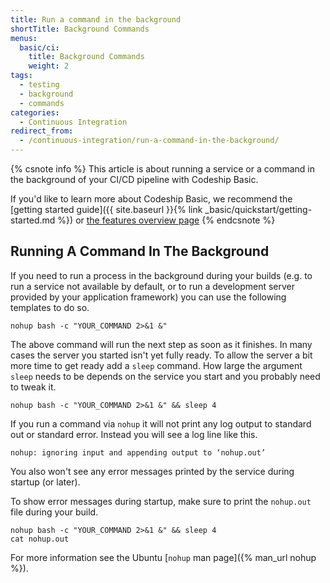 ```yaml
---
title: Run a command in the background
shortTitle: Background Commands
menus:
  basic/ci:
    title: Background Commands
    weight: 2
tags:
  - testing
  - background
  - commands
categories:
  - Continuous Integration
redirect_from:
  - /continuous-integration/run-a-command-in-the-background/
---
```


{% csnote info %}
This article is about running a service or a command in the background of your CI/CD pipeline with Codeship Basic.

If you'd like to learn more about Codeship Basic, we recommend the [getting started guide]({{ site.baseurl }}{% link _basic/quickstart/getting-started.md %}) or [the features overview page](http://codeship.com/features/basic)
{% endcsnote %}

## Running A Command In The Background

If you need to run a process in the background during your builds (e.g. to run a service not available by default, or to run a development server provided by your application framework) you can use the following templates to do so.

```shell
nohup bash -c "YOUR_COMMAND 2>&1 &"
```

The above command will run the next step as soon as it finishes. In many cases the server you started isn't yet fully ready. To allow the server a bit more time to get ready add a `sleep` command. How large the argument `sleep` needs to be depends on the service you start and you probably need to tweak it.

```shell
nohup bash -c "YOUR_COMMAND 2>&1 &" && sleep 4
```

If you run a command via `nohup` it will not print any log output to standard out or standard error. Instead you will see a log line like this.

```
nohup: ignoring input and appending output to ‘nohup.out’
```

You also won't see any error messages printed by the service during startup (or later).

To show error messages during startup, make sure to print the `nohup.out` file during your build.

```shell
nohup bash -c "YOUR_COMMAND 2>&1 &" && sleep 4
cat nohup.out
```

For more information see the Ubuntu [`nohup` man page]({% man_url nohup %}).
